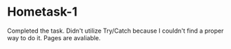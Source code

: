 # Hometask-1
Completed the task. Didn't utilize Try/Catch because I couldn't find a proper way to do it. Pages are avaliable.
